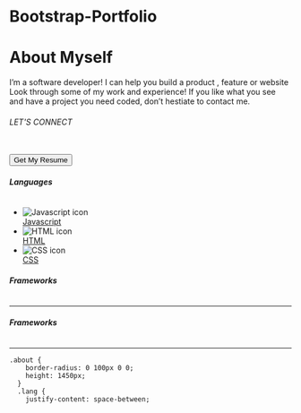 # Bootstrap-Portfolio

<div class="row bg-white about">
      <div class="col-md-4 m-5">
        <h1>About Myself</h1>
        <p>
          I’m a software developer! I can help you build a product , feature or
          website Look through some of my work and experience! If you like what
          you see and have a project you need coded, don’t hestiate to contact
          me.
        </p>
        <h6 class="text-primary mt-2 mb-3">LET'S CONNECT</h6>
        <i size-l class="fa fa-twitter"></i>
        <i class="fa fa-linkedin"></i>
        <i class="fa fa-medium"></i>
        <i class="fa fa-angellist"></i>
        <i class="fa fa-github"></i><br />
        <button class="btn btn-white text-primary border-primary mt-5">
          Get My Resume
        </button>
      </div>
      <div class="col-md-6 m-5">
        <div class="d-flex mx-auto lang">
          <h5 class="">Languages</h5>
          <div class="float-right">
            <img class="" src="./Langbtn.png" alt="" />
          </div>
        </div>
        <ul class="list-inline mt-3 mb-3">
          <li class="list-inline-item">
            <img src="js.png" alt="Javascript icon" /><br />
            <a class="text-dark text-decoration-none" href="#JS">Javascript</a>
          </li>
          <li class="list-inline-item">
            <img src="html.png" alt="HTML icon" /><br />
            <a class="text-dark text-decoration-none" href="#html">HTML</a>
          </li>
          <li class="list-inline-item">
            <img src="css.png" alt="CSS icon" /><br />
            <a class="text-dark text-decoration-none" href="#CSS">CSS</a>
          </li>
        </ul>
        <div class="d-flex mx-auto mt-4 lang">
          <h5 class="">Frameworks</h5>
          <div class="float-right">
            <img class="" src="./Langbtn.png" alt="" />
          </div>
        </div>
        <hr />
        <div class="d-flex mx-auto mt-4 lang">
          <h5 class="">Frameworks</h5>
          <div class="float-right">
            <img class="" src="./Langbtn.png" alt="" />
          </div>
        </div>
        <hr />
      </div>
    </div>
    
    
    
    
    .about {
        border-radius: 0 100px 0 0;
        height: 1450px;
      }
      .lang {
        justify-content: space-between;
